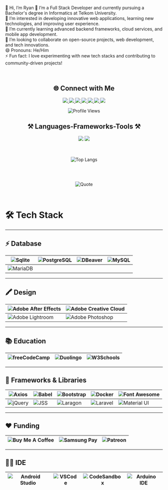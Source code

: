 👋 Hi, I’m Ryan
🔭 I’m a Full Stack Developer and currently pursuing a Bachelor's degree in Informatics at Telkom University.  
👀 I’m interested in developing innovative web applications, learning new technologies, and improving user experience.  
🌱 I’m currently learning advanced backend frameworks, cloud services, and mobile app development.  
💞️ I’m looking to collaborate on open-source projects, web development, and tech innovations.  
😄 Pronouns: He/Him  
⚡ Fun fact: I love experimenting with new tech stacks and contributing to community-driven projects!

<br/>

<h2 align="center">🌐 Connect with Me</h2>

<div align="center">

<a href="https://discord.gg/naufalazryan" target="_blank">
    <img src="https://img.shields.io/badge/Discord-7289DA?style=for-the-badge&logo=discord&logoColor=white" />
</a>
<a href="https://facebook.com/naufalazryan" target="_blank">
    <img src="https://img.shields.io/badge/Facebook-1877F2?style=for-the-badge&logo=facebook&logoColor=white" />
</a>
<a href="https://instagram.com/naufalazryan" target="_blank">
    <img src="https://img.shields.io/badge/Instagram-E4405F?style=for-the-badge&logo=instagram&logoColor=white" />
</a>
<a href="https://linkedin.com/in/naufalazryan" target="_blank">
    <img src="https://img.shields.io/badge/LinkedIn-0077B5?style=for-the-badge&logo=linkedin&logoColor=white" />
</a>
<a href="https://twitter.com/naufalazryan" target="_blank">
    <img src="https://img.shields.io/badge/Twitter-1DA1F2?style=for-the-badge&logo=twitter&logoColor=white" />
</a>
<a href="https://t.me/naufalazryan" target="_blank">
    <img src="https://img.shields.io/badge/Telegram-26A5E4?style=for-the-badge&logo=telegram&logoColor=white" />
</a>
<a href="https://youtube.com/@naufalazryan" target="_blank">
    <img src="https://img.shields.io/badge/YouTube-FF0000?style=for-the-badge&logo=youtube&logoColor=white" />
</a>


![Profile Views](https://komarev.com/ghpvc/?username=naufalazryan&label=Profile%20Views&color=0e75b6&style=for-the-badge)
</div>


<h2 align="center">⚒️ Languages-Frameworks-Tools ⚒️</h2>

<div align="center">
    <img src="https://skillicons.dev/icons?i=react,bootstrap,mui,html,css,vscode,github,figma,tailwind,git,golang" />
    <img src="https://skillicons.dev/icons?i=nodejs,python,javascript,typescript,express,firebase,java,nextjs,mysql" /><br>
</div>

<br/>

<br/>

<div align="center">

  ![Top Langs](https://github-readme-stats.vercel.app/api/top-langs/?username=naufalazryan&layout=compact)
    
</div>

<br/>
<br/>

<div align="center">

![Quote](https://quotes-github-readme.vercel.app/api?type=horizontal&theme=tokyonight)
    
</div>

<br/>

<!--
<h2 align="center">🎮 Favorite Games</h2>

<div align="center">
    <img src="https://th.bing.com/th/id/OIP.Mvqh5xhx-dWQWDDsV7dVMwHaEK?rs=1&pid=ImgDetMain" alt="Red Dead Redemption 2" width="160" height="90" />
    <img src="https://th.bing.com/th/id/OIP.6Vcv_FtdZHVjCVDr66uY1AHaEK?rs=1&pid=ImgDetMain" alt="GTA V" width="160" height="90" />
    <img src="https://th.bing.com/th/id/OIP.fsbJn6FplHzWY2wuclVo2gHaEK?rs=1&pid=ImgDetMain" alt="Mobile Legends" width="160" height="90" />
</div>
-->

# 🛠️ Tech Stack

---

## ⚡ Database
| ![Sqlite](https://img.shields.io/badge/Sqlite-003B57?style=for-the-badge&logo=sqlite&logoColor=white) | ![PostgreSQL](https://img.shields.io/badge/PostgreSQL-316192?style=for-the-badge&logo=postgresql&logoColor=white) | ![DBeaver](https://img.shields.io/badge/dbeaver-382923?style=for-the-badge&logo=dbeaver&logoColor=white) | ![MySQL](https://img.shields.io/badge/MySQL-005C84?style=for-the-badge&logo=mysql&logoColor=white) |
|---|---|---|---|
| ![MariaDB](https://img.shields.io/badge/MariaDB-003545?style=for-the-badge&logo=mariadb&logoColor=white) |   |   |   |

---

## 🖍 Design
| ![Adobe After Effects](https://img.shields.io/badge/Adobe%20after%20affects-CF96FD?style=for-the-badge&logo=Adobe%20after%20effects&logoColor=393665) | ![Adobe Creative Cloud](https://img.shields.io/badge/Adobe%20Creative%20Cloud-DA1F26?style=for-the-badge&logo=Adobe%20Creative%20Cloud&logoColor=white) |
|---|---|
| ![Adobe Lightroom](https://img.shields.io/badge/Adobe%20Lightroom-31A8FF?style=for-the-badge&logo=Adobe%20Lightroom&logoColor=white) | ![Adobe Photoshop](https://img.shields.io/badge/Adobe%20Photoshop-31A8FF?style=for-the-badge&logo=Adobe%20Photoshop&logoColor=black) |

---

## 📚 Education
| ![freeCodeCamp](https://img.shields.io/badge/freecodecamp-27273D?style=for-the-badge&logo=freecodecamp&logoColor=white) | ![Duolingo](https://img.shields.io/badge/Duolingo-58CC02?style=for-the-badge&logo=Duolingo&logoColor=white) | ![W3Schools](https://img.shields.io/badge/W3Schools-04AA6D?style=for-the-badge&logo=W3Schools&logoColor=white) |
|---|---|---|

---

## 🚀 Frameworks & Libraries
| ![Axios](https://img.shields.io/badge/axios-671ddf?&style=for-the-badge&logo=axios&logoColor=white) | ![Babel](https://img.shields.io/badge/Babel-F9DC3E?style=for-the-badge&logo=babel&logoColor=white) | ![Bootstrap](https://img.shields.io/badge/Bootstrap-563D7C?style=for-the-badge&logo=bootstrap&logoColor=white) | ![Docker](https://img.shields.io/badge/Docker-2CA5E0?style=for-the-badge&logo=docker&logoColor=white) | ![Font Awesome](https://img.shields.io/badge/Font_Awesome-339AF0?style=for-the-badge&logo=fontawesome&logoColor=white) |
|---|---|---|---|---|
| ![jQuery](https://img.shields.io/badge/jQuery-0769AD?style=for-the-badge&logo=jquery&logoColor=white) | ![JSS](https://img.shields.io/badge/JSS-F7DF1E?style=for-the-badge&logo=JSS&logoColor=white) | ![Laragon](https://img.shields.io/badge/Laragon-0E83CD?style=for-the-badge&logo=Laragon&logoColor=white) | ![Laravel](https://img.shields.io/badge/Laravel-FF2D20?style=for-the-badge&logo=laravel&logoColor=white) | ![Material UI](https://img.shields.io/badge/Material%20UI-007FFF?style=for-the-badge&logo=mui&logoColor=white) |

---

## ❤ Funding
| ![Buy Me A Coffee](https://img.shields.io/badge/Buy_Me_A_Coffee-FFDD00?style=for-the-badge&logo=buy-me-a-coffee&logoColor=black) | ![Samsung Pay](https://img.shields.io/badge/samsung%20pay-1D49C0?style=for-the-badge&logo=samsung%20pay&logoColor=white) | ![Patreon](https://img.shields.io/badge/Patreon-F96854?style=for-the-badge&logo=patreon&logoColor=white) |
|---|---|---|

---

## 👩‍💻 IDE
| ![Android Studio](https://img.shields.io/badge/Android_Studio-3DDC84?style=for-the-badge&logo=android-studio&logoColor=white) | ![VSCode](https://img.shields.io/badge/VSCode-0078D4?style=for-the-badge&logo=visual%20studio%20code&logoColor=white) | ![CodeSandbox](https://img.shields.io/badge/Codesandbox-000000?style=for-the-badge&logo=CodeSandbox&logoColor=white) | ![Arduino IDE](https://img.shields.io/badge/Arduino_IDE-00979D?style=for-the-badge&logo=arduino&logoColor=white) |
|---|---|---|---|

